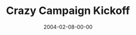 ---
layout: message
category: message
series: "Super Bowl"
title: "Crazy Campaign Kickoff"
date: 2004-02-08-00-00
message_id: 185
sc-permalink-url: "http://soundcloud.com/crdschurch/crazy-campaign-kickoff"
audio: "http://s3.amazonaws.com/crossroads-media/messages/audio/Crazy_Campaign_Kickoff_02-08-04.mp3"
audio-duration: "49:32"
tag: 
 - generosity
 - giving
 - campaign
 - building
 - celebrate
 - celebration
 - tome
 - crazy
explicit: false
---